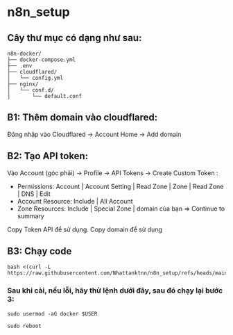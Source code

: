 # n8n_setup
## Cây thư mục có dạng như sau:

```
n8n-docker/
├── docker-compose.yml
├── .env
├── cloudflared/
│   └── config.yml
├── nginx/
│   └── conf.d/
│       └── default.conf
```

## B1: Thêm domain vào cloudflared: 
Đăng nhập vào Cloudflared -> Account Home -> Add domain
## B2: Tạo API token:
Vào Account (góc phải) -> Profile -> API Tokens -> Create Custom Token :
- Permissions:
  Account | Account Setting | Read
  Zone | Zone | Read
  Zone | DNS | Edit
- Account Resource:
  Include | All Account
- Zone Resources:
  Include | Special Zone | domain của bạn
=> Continue to summary

Copy Token API để sử dụng.
Copy domain để sử dụng

## B3: Chạy code
```
bash <(curl -L https://raw.githubusercontent.com/Nhattanktnn/n8n_setup/refs/heads/main/setup.sh)
```
### Sau khi cài, nếu lỗi, hãy thử lệnh dưới đây, sau đó chạy lại bước 3:
```
sudo usermod -aG docker $USER
```
```
sudo reboot
```
